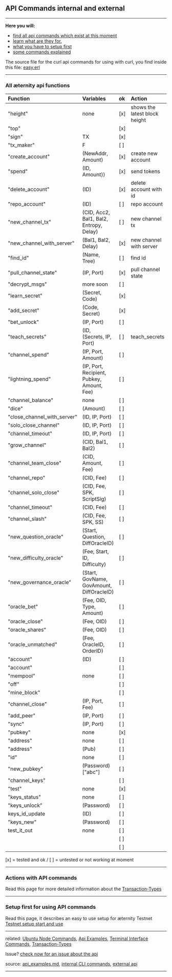 ## API Commands internal and external
***


**Here you will:**

- [find all api commands which exist at this moment](#all-æternity-api-functions)
- [learn what are they for.](#actions-with-api-commands)
- [what you have to setup first](#setup-first-for-using-api-commands)
- [some commands explained](Ubuntu-Node-Commands#commands)

The source file for the curl api commands for using with curl, you find
inside this file:
[easy.erl](../../../../aeternity/testnet/blob/master/src/easy.erl)

***

### All æternity api functions

| Function                    | Variables                                  | ok  | Action                        |
|:----------------------------|:-------------------------------------------|:----|:------------------------------|
| "height"                    | none                                       | [x] | shows the latest block height |
| "top"                       |                                            | [x] |                               |
| "sign"                      | TX                                         | [x] |                               |
| "tx_maker"                  | F                                          | [ ] |                               |
| "create_account"            | (NewAddr, Amount)                          | [x] | create new account            |
| "spend"                     | (ID, Amount))                              | [x] | send tokens                   |
| "delete_account"            | (ID)                                       | [x] | delete account with id        |
| "repo_account"              | (ID)                                       | [ ] | repo account                  |
| "new_channel_tx"            | (CID, Acc2, Bal1, Bal2, Entropy, Delay)    | [ ] | new channel tx                |
| "new_channel_with_server"   | (Bal1, Bal2, Delay)                        | [x] | new channel with server       |
| "find_id"                   | (Name, Tree)                               | [ ] | find id                       |
| "pull_channel_state"        | (IP, Port)                                 | [x] | pull channel state            |
| "decrypt_msgs"              | more soon                                  | [ ] |                               |
| "learn_secret"              | (Secret, Code)                             | [x] |                               |
| "add_secret"                | (Code, Secret)                             | [x] |                               |
| "bet_unlock"                | (IP, Port)                                 | [ ] |                               |
| "teach_secrets"             | (ID, (Secrets, IP, Port)                   | [ ] | teach_secrets                 |
| "channel_spend"             | (IP, Port, Amount)                         | [ ] |                               |
| "lightning_spend"           | (IP, Port, Recipient, Pubkey, Amount, Fee) | [ ] |                               |
| "channel_balance"           | none                                       | [ ] |                               |
| "dice"                      | (Amount)                                   | [ ] |                               |
| "close_channel_with_server" | (ID, IP, Port)                             | [ ] |                               |
| "solo_close_channel"        | (ID, IP, Port)                             | [ ] |                               |
| "channel_timeout"           | (ID, IP, Port)                             | [ ] |                               |
| "grow_channel"              | (CID, Bal1, Bal2)                          | [ ] |                               |
| "channel_team_close"        | (CID, Amount, Fee)                         | [ ] |                               |
| "channel_repo"              | (CID, Fee)                                 | [ ] |                               |
| "channel_solo_close"        | (CID, Fee, SPK, ScriptSig)                 | [ ] |                               |
| "channel_timeout"           | (CID, Fee)                                 | [ ] |                               |
| "channel_slash"             | (CID, Fee, SPK, SS)                        | [ ] |                               |
| "new_question_oracle"       | (Start, Question, DiffOracleID)            | [ ] |                               |
| "new_difficulty_oracle"     | (Fee, Start, ID, Difficulty)               | [ ] |                               |
| "new_governance_oracle"     | (Start, GovName, GovAmount, DiffOracleID)  | [ ] |                               |
| "oracle_bet"                | (Fee, OID, Type, Amount)                   | [ ] |                               |
| "oracle_close"              | (Fee, OID)                                 | [ ] |                               |
| "oracle_shares"             | (Fee, OID)                                 | [ ] |                               |
| "oracle_unmatched"          | (Fee, OracleID, OrderID)                   | [ ] |                               |
| "account"                   | (ID)                                       | [ ] |                               |
| "account"                   |                                            | [ ] |                               |
| "mempool"                   | none                                       | [ ] |                               |
| "off"                       |                                            | [ ] |                               |
| "mine_block"                |                                            | [ ] |                               |
| "channel_close"             | (IP, Port, Fee)                            | [ ] |                               |
| "add_peer"                  | (IP, Port)                                 | [ ] |                               |
| "sync"                      | (IP, Port)                                 | [ ] |                               |
| "pubkey"                    | none                                       | [x] |                               |
| "address"                   | none                                       | [ ] |                               |
| "address"                   | (Pub)                                      | [ ] |                               |
| "id"                        | none                                       | [ ] |                               |
| "new_pubkey"                | (Password) ["abc"]                         | [ ] |                               |
| "channel_keys"              |                                            | [ ] |                               |
| "test"                      | none                                       | [x] |                               |
| "keys_status"               | none                                       | [ ] |                               |
| "keys_unlock"               | (Password)                                 | [ ] |                               |
| keys_id_update              | (ID)                                       | [ ] |                               |
| "keys_new"                  | (Password)                                 | [ ] |                               |
| test_it_out                 | none                                       | [ ] |                               |
|                             |                                            | [ ] |                               |
|                             |                                            | [ ] |                               |


[x] = tested and ok / [ ] = untested or not working at moment

***

### Actions with API commands

Read this page for more detailed information about the 
[Transaction-Types](Transaction-Types)

***

### Setup first for using API commands

Read this page, it describes an easy to use setup for æternity Testnet
[Testnet setup start and use](Testnet-setup-start-and-use)

***

related: [Ubuntu Node Commands](Ubuntu-Node-Commands),
[Api Examples](Api-Examples),
[Terminal Interface Commands](Terminal-interface-commands), [Transaction-Types](Transaction-Types)

Issue?
[check now for an issue about the api](https://github.com/aeternity/testnet/issues?q=api)

source:
[api_examples.md](../../../../aeternity/testnet/blob/master/docs/api_examples.md),
[internal CLI commands](../../../../aeternity/testnet/blob/master/src/networking/internal_handler.erl),
[external api](../../../../aeternity/testnet/blob/master/src/networking/handler.erl)

***
